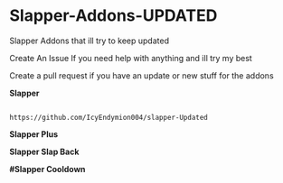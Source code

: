 # Slapper-Addons-UPDATED
Slapper Addons that ill try to keep updated

Create An Issue If you need help with anything and ill try my best

Create a pull request if you have an update or new stuff for the addons

**Slapper**
```

https://github.com/IcyEndymion004/slapper-Updated

```

**Slapper Plus**



**Slapper Slap Back**



**#Slapper Cooldown**


